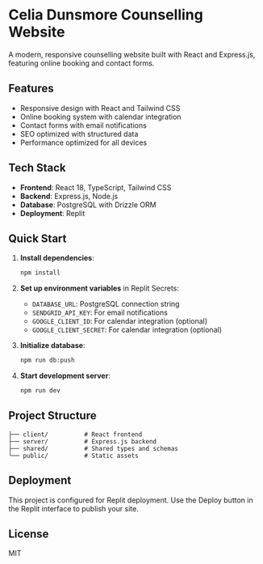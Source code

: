 
# Celia Dunsmore Counselling Website

A modern, responsive counselling website built with React and Express.js, featuring online booking and contact forms.

## Features

- Responsive design with React and Tailwind CSS
- Online booking system with calendar integration
- Contact forms with email notifications
- SEO optimized with structured data
- Performance optimized for all devices

## Tech Stack

- **Frontend**: React 18, TypeScript, Tailwind CSS
- **Backend**: Express.js, Node.js
- **Database**: PostgreSQL with Drizzle ORM
- **Deployment**: Replit

## Quick Start

1. **Install dependencies**:
   ```bash
   npm install
   ```

2. **Set up environment variables** in Replit Secrets:
   - `DATABASE_URL`: PostgreSQL connection string
   - `SENDGRID_API_KEY`: For email notifications
   - `GOOGLE_CLIENT_ID`: For calendar integration (optional)
   - `GOOGLE_CLIENT_SECRET`: For calendar integration (optional)

3. **Initialize database**:
   ```bash
   npm run db:push
   ```

4. **Start development server**:
   ```bash
   npm run dev
   ```

## Project Structure

```
├── client/          # React frontend
├── server/          # Express.js backend
├── shared/          # Shared types and schemas
└── public/          # Static assets
```

## Deployment

This project is configured for Replit deployment. Use the Deploy button in the Replit interface to publish your site.

## License

MIT
